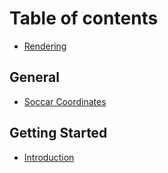 # Table of contents

* [Rendering](README.md)

## General

* [Soccar Coordinates](general/soccar-coordinates.md)

## Getting Started

* [Introduction](getting-started/introduction.md)

